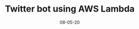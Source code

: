 ---
title: "Twitter bot using AWS Lambda"
date: "08-05-20"
description: "Creating a Twitter bot using AWS Lambda functions"
type: project
published: true
tags: python, aws
---